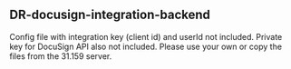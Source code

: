 ## DR-docusign-integration-backend
Config file with integration key (client id) and userId not included. 
Private key for DocuSign API also not included. 
Please use your own or copy the files from the 31.159 server.
